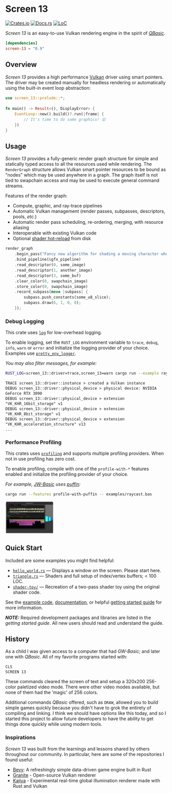 # Screen 13

[![Crates.io](https://img.shields.io/crates/v/screen-13.svg)](https://crates.io/crates/screen-13)
[![Docs.rs](https://docs.rs/screen-13/badge.svg)](https://docs.rs/screen-13)
[![LoC](https://tokei.rs/b1/github/attackgoat/screen-13?category=code)](https://github.com/attackgoat/screen-13)

_Screen 13_ is an easy-to-use Vulkan rendering engine in the spirit of
_[QBasic](https://en.wikipedia.org/wiki/QBasic)_.

```toml
[dependencies]
screen-13 = "0.9"
```

## Overview

_Screen 13_ provides a high performance [Vulkan](https://www.vulkan.org/) driver using smart
pointers. The driver may be created manually for headless rendering or automatically using the
built-in event loop abstraction:

```rust
use screen_13::prelude::*;

fn main() -> Result<(), DisplayError> {
    EventLoop::new().build()?.run(|frame| {
        // It's time to do some graphics! 😲
    })
}
```

## Usage

_Screen 13_ provides a fully-generic render graph structure for simple and statically
typed access to all the resources used while rendering. The `RenderGraph` structure allows Vulkan
smart pointer resources to be bound as "nodes" which may be used anywhere in a graph. The graph
itself is not tied to swapchain access and may be used to execute general command streams.

Features of the render graph:

 - Compute, graphic, and ray-trace pipelines
 - Automatic Vulkan management (render passes, subpasses, descriptors, pools, _etc._)
 - Automatic render pass scheduling, re-ordering, merging, with resource aliasing
 - Interoperable with existing Vulkan code
 - Optional [shader hot-reload](contrib/screen-13-hot/README.md) from disk

```rust
render_graph
    .begin_pass("Fancy new algorithm for shading a moving character who is actively on fire")
    .bind_pipeline(&gfx_pipeline)
    .read_descriptor(0, some_image)
    .read_descriptor(1, another_image)
    .read_descriptor(3, some_buf)
    .clear_color(0, swapchain_image)
    .store_color(0, swapchain_image)
    .record_subpass(move |subpass| {
        subpass.push_constants(some_u8_slice);
        subpass.draw(6, 1, 0, 0);
    });
```
### Debug Logging

This crate uses [`log`](https://crates.io/crates/log) for low-overhead logging.

To enable logging, set the `RUST_LOG` environment variable to `trace`, `debug`, `info`, `warn` or
`error` and initialize the logging provider of your choice. Examples use
[`pretty_env_logger`](https://docs.rs/pretty_env_logger/latest/pretty_env_logger/).

_You may also filter messages, for example:_

```bash
RUST_LOG=screen_13::driver=trace,screen_13=warn cargo run --example ray_trace
```

```
TRACE screen_13::driver::instance > created a Vulkan instance
DEBUG screen_13::driver::physical_device > physical device: NVIDIA GeForce RTX 3090
DEBUG screen_13::driver::physical_device > extension "VK_KHR_16bit_storage" v1
DEBUG screen_13::driver::physical_device > extension "VK_KHR_8bit_storage" v1
DEBUG screen_13::driver::physical_device > extension "VK_KHR_acceleration_structure" v13
...
```

### Performance Profiling

This crates uses [`profiling`](https://crates.io/crates/profiling) and supports multiple profiling
providers. When not in use profiling has zero cost.

To enable profiling, compile with one of the `profile-with-*` features enabled and initialize the
profiling provider of your choice.

_For example, [JW-Basic](https://github.com/attackgoat/jw-basic) uses
[puffin](https://crates.io/crates/puffin):_

```bash
cargo run --features profile-with-puffin -- examples/raycast.bas
```

<img src=".github/img/profile.png" alt="Flamegraph of performance data" width=30%>

## Quick Start

Included are some examples you might find helpful:

- [`hello_world.rs`](examples/hello_world.rs) — Displays a window on the screen. Please start here.
- [`triangle.rs`](examples/triangle.rs) — Shaders and full setup of index/vertex buffers; < 100 LOC.
- [`shader-toy/`](examples/shader-toy) — Recreation of a two-pass shader toy using the original
  shader code.

See the [example code](examples/README.md), 
[documentation](https://docs.rs/screen-13/latest/screen_13/), or helpful
[getting started guide](examples/getting-started.md) for more information.

**_NOTE:_** Required development packages and libraries are listed in the _getting started guide_.
All new users should read and understand the guide.

## History

As a child I was given access to a computer that had _GW-Basic_; and later one with _QBasic_. All of
my favorite programs started with:

```basic
CLS
SCREEN 13
```

These commands cleared the screen of text and setup a 320x200 256-color paletized video mode. There
were other video modes available, but none of them had the 'magic' of 256 colors.

Additional commands _QBasic_ offered, such as `DRAW`, allowed you to build simple games quickly
because you didn't have to grok the entirety of compiling and linking. I think we should have
options like this today, and so I started this project to allow future developers to have the
ability to get things done quickly while using modern tools.

### Inspirations

_Screen 13_ was built from the learnings and lessons shared by others throughout our community. In
particular, here are some of the repositories I found useful:

 - [Bevy](https://bevyengine.org/): A refreshingly simple data-driven game engine built in Rust
 - [Granite](https://github.com/Themaister/Granite) - Open-source Vulkan renderer
 - [Kajiya](https://github.com/EmbarkStudios/kajiya) - Experimental real-time global illumination
   renderer made with Rust and Vulkan
